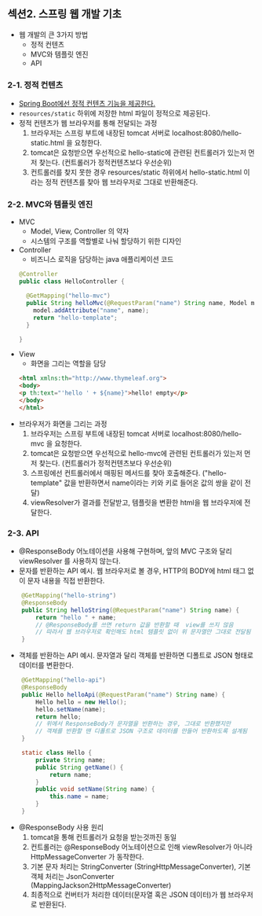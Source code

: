 ## 섹션2. 스프링 웹 개발 기초

* 웹 개발의 큰 3가지 방법
  * 정적 컨텐츠
  * MVC와 템플릿 엔진
  * API


### 2-1. 정적 컨텐츠
* [Spring Boot에선 정적 컨텐츠 기능을 제공한다.](https://docs.spring.io/spring-boot/docs/2.3.1.RELEASE/reference/html/spring-boot-features.html#boot-features-spring-mvc-static-content)
* `resources/static` 하위에 저장한 html 파일이 정적으로 제공된다.
* 정적 컨텐츠가 웹 브라우저를 통해 전달되는 과정
  1. 브라우저는 스프링 부트에 내장된 tomcat 서버로 localhost:8080/hello-static.html 을 요청한다.
  2. tomcat은 요청받으면 우선적으로 hello-static에 관련된 컨트롤러가 있는저 먼저 찾는다. (컨트롤러가 정적컨텐츠보다 우선순위)
  3. 컨트롤러를 찾지 못한 경우 resources/static 하위에서 hello-static.html 이라는 정적 컨텐츠를 찾아 웹 브라우저로 그대로 반환해준다.


### 2-2. MVC와 템플릿 엔진
* MVC
  * Model, View, Controller 의 약자
  * 시스템의 구조를 역할별로 나눠 할당하기 위한 디자인
* Controller
  * 비즈니스 로직을 담당하는 java 애플리케이션 코드
  ```java
  @Controller
  public class HelloController {

    @GetMapping("hello-mvc")
    public String helloMvc(@RequestParam("name") String name, Model model) {
      model.addAttribute("name", name);
      return "hello-template";
    }
  
  }
  ```
* View
  * 화면을 그리는 역할을 담당
  ```html
  <html xmlns:th="http://www.thymeleaf.org">
  <body>
  <p th:text="'hello ' + ${name}">hello! empty</p>
  </body>
  </html>
  ```
* 브라우저가 화면을 그리는 과정
  1. 브라우저는 스프링 부트에 내장된 tomcat 서버로 localhost:8080/hello-mvc 을 요청한다.
  2. tomcat은 요청받으면 우선적으로 hello-mvc에 관련된 컨트롤러가 있는저 먼저 찾는다. (컨트롤러가 정적컨텐츠보다 우선순위)
  3. 스프링에선 컨트롤러에서 매핑된 메서드를 찾아 호출해준다. ("hello-template" 값을 반환하면서 name이라는 키와 키로 들어온 값의 쌍을 같이 전달)
  4. viewResolver가 결과를 전달받고, 템플릿을 변환한 html을 웹 브라우저에 전달한다.


### 2-3. API
* @ResponseBody 어노테이션을 사용해 구현하며, 앞의 MVC 구조와 달리 viewResolver 를 사용하지 않는다.
* 문자를 반환하는 API 예시. 웹 브라우저로 볼 경우, HTTP의 BODY에 html 태그 없이 문자 내용을 직접 반환한다.
```java
    @GetMapping("hello-string")
    @ResponseBody
    public String helloString(@RequestParam("name") String name) {
        return "hello " + name;
        // @ResponseBody를 쓰면 return 값을 반환할 때  view를 쓰지 않음
        // 따라서 웹 브라우저로 확인해도 html 템플릿 없이 위 문자열만 그대로 전달됨
    }
```
* 객체를 반환하는 API 예시. 문자열과 달리 객체를 반환하면 디폴트로 JSON 형태로 데이터를 변환한다.
```java
    @GetMapping("hello-api")
    @ResponseBody
    public Hello helloApi(@RequestParam("name") String name) {
        Hello hello = new Hello();
        hello.setName(name);
        return hello;
        // 위에서 ResponseBody가 문자열을 반환하는 경우, 그대로 반환했지만
        // 객체를 반환할 땐 디폴트로 JSON 구조로 데이터를 만들어 반환하도록 설계됨
    }

    static class Hello {
        private String name;
        public String getName() {
            return name;
        }
        public void setName(String name) {
            this.name = name;
        }
    }
```
* @ResponseBody 사용 원리
  1. tomcat을 통해 컨트롤러가 요청을 받는것까진 동일
  2. 컨트롤러는 @ResponseBody 어노테이션으로 인해 viewResolver가 아니라 HttpMessageConverter 가 동작한다.
  3. 기본 문자 처리는 StringConverter (StringHttpMessageConverter), 기본 객체 처리는 JsonConverter (MappingJackson2HttpMessageConverter)
  4. 최종적으로 컨버터가 처리한 데이터(문자열 혹은 JSON 데이터)가 웹 브라우저로 반환된다.


